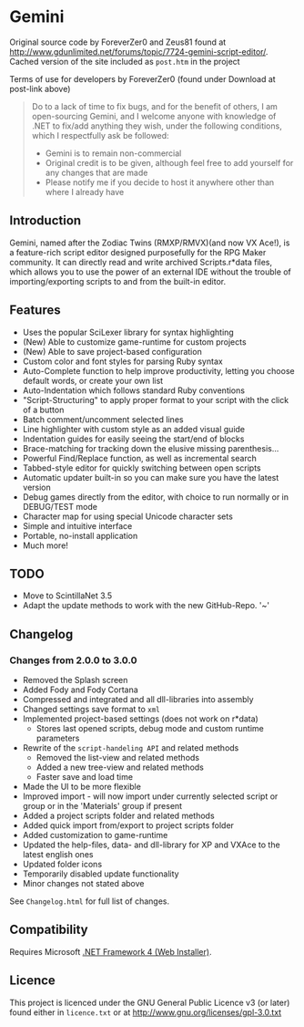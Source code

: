 # Gemini
Original source code by ForeverZer0 and Zeus81 found at http://www.gdunlimited.net/forums/topic/7724-gemini-script-editor/.
Cached version of the site included as `post.htm` in the project

Terms of use for developers by ForeverZer0 (found under Download at post-link above)
> Do to a lack of time to fix bugs, and for the benefit of others, I am open-sourcing Gemini, and I welcome anyone with knowledge of .NET to fix/add anything they wish, under the following conditions, which I respectfully ask be followed:
> - Gemini is to remain non-commercial
> - Original credit is to be given, although feel free to add yourself for any changes that are made
> - Please notify me if you decide to host it anywhere other than where I already have

## Introduction
Gemini, named after the Zodiac Twins (RMXP/RMVX)(and now VX Ace!), is a feature-rich script editor designed purposefully for the RPG Maker community. It can directly read and write archived Scripts.r*data files, which allows you to use the power of an external IDE without the trouble of importing/exporting scripts to and from the built-in editor.

## Features
- Uses the popular SciLexer library for syntax highlighting
- (New) Able to customize game-runtime for custom projects
- (New) Able to save project-based configuration
- Custom color and font styles for parsing Ruby syntax
- Auto-Complete function to help improve productivity, letting you choose default words, or create your own list
- Auto-Indentation which follows standard Ruby conventions
- "Script-Structuring" to apply proper format to your script with the click of a button
- Batch comment/uncomment selected lines
- Line highlighter with custom style as an added visual guide
- Indentation guides for easily seeing the start/end of blocks
- Brace-matching for tracking down the elusive missing parenthesis...
- Powerful Find/Replace function, as well as incremental search
- Tabbed-style editor for quickly switching between open scripts
- Automatic updater built-in so you can make sure you have the latest version
- Debug games directly from the editor, with choice to run normally or in DEBUG/TEST mode
- Character map for using special Unicode character sets
- Simple and intuitive interface
- Portable, no-install application
- Much more!

## TODO
- Move to ScintillaNet 3.5
- Adapt the update methods to work with the new GitHub-Repo. '~'

## Changelog
### Changes from 2.0.0 to 3.0.0
- Removed the Splash screen
- Added Fody and Fody Cortana
- Compressed and integrated and all dll-libraries into assembly
- Changed settings save format to `xml`
- Implemented project-based settings (does not work on r*data)
  - Stores last opened scripts, debug mode and custom runtime parameters
- Rewrite of the `script-handeling API` and related methods
  - Removed the list-view and related methods
  - Added a new tree-view and related methods
  - Faster save and load time
- Made the UI to be more flexible
- Improved import - will now import under currently selected script or group or in the 'Materials' group if present
- Added a project scripts folder and related methods
- Added quick import from/export to project scripts folder
- Added customization to game-runtime
- Updated the help-files, data- and dll-library for XP and VXAce to the latest english ones
- Updated folder icons
- Temporarily disabled update functionality
- Minor changes not stated above

See `Changelog.html` for full list of changes.

## Compatibility
Requires Microsoft [.NET Framework 4 (Web Installer)](http://www.microsoft.com/en-us/download/details.aspx?id=17851).

## Licence
This project is licenced under the GNU General Public Licence v3 (or later) found either in `licence.txt` or at http://www.gnu.org/licenses/gpl-3.0.txt
